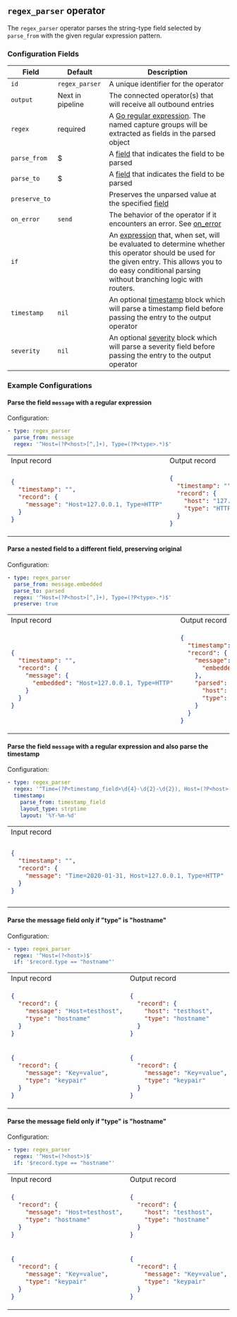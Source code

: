 ## `regex_parser` operator

The `regex_parser` operator parses the string-type field selected by `parse_from` with the given regular expression pattern.

### Configuration Fields

| Field         | Default          | Description                                                                                                                                                                                                                              |
| ---           | ---              | ---                                                                                                                                                                                                                                      |
| `id`          | `regex_parser`   | A unique identifier for the operator                                                                                                                                                                                                     |
| `output`      | Next in pipeline | The connected operator(s) that will receive all outbound entries                                                                                                                                                                         |
| `regex`       | required         | A [Go regular expression](https://github.com/google/re2/wiki/Syntax). The named capture groups will be extracted as fields in the parsed object                                                                                          |
| `parse_from`  | $                | A [field](/docs/types/field.md) that indicates the field to be parsed                                                                                                                                                                    |
| `parse_to`    | $                | A [field](/docs/types/field.md) that indicates the field to be parsed                                                                                                                                                                    |
| `preserve_to` |                  | Preserves the unparsed value at the specified [field](/docs/types/field.md)                                                                                                                                                              |
| `on_error`    | `send`           | The behavior of the operator if it encounters an error. See [on_error](/docs/types/on_error.md)                                                                                                                                          |
| `if`          |                  | An [expression](/docs/types/expression.md) that, when set, will be evaluated to determine whether this operator should be used for the given entry. This allows you to do easy conditional parsing without branching logic with routers. |
| `timestamp`   | `nil`            | An optional [timestamp](/docs/types/timestamp.md) block which will parse a timestamp field before passing the entry to the output operator                                                                                               |
| `severity`    | `nil`            | An optional [severity](/docs/types/severity.md) block which will parse a severity field before passing the entry to the output operator                                                                                                  |

### Example Configurations


#### Parse the field `message` with a regular expression

Configuration:
```yaml
- type: regex_parser
  parse_from: message
  regex: '^Host=(?P<host>[^,]+), Type=(?P<type>.*)$'
```

<table>
<tr><td> Input record </td> <td> Output record </td></tr>
<tr>
<td>

```json
{
  "timestamp": "",
  "record": {
    "message": "Host=127.0.0.1, Type=HTTP"
  }
}
```

</td>
<td>

```json
{
  "timestamp": "",
  "record": {
    "host": "127.0.0.1",
    "type": "HTTP"
  }
}
```

</td>
</tr>
</table>

#### Parse a nested field to a different field, preserving original

Configuration:
```yaml
- type: regex_parser
  parse_from: message.embedded
  parse_to: parsed
  regex: '^Host=(?P<host>[^,]+), Type=(?P<type>.*)$'
  preserve: true
```

<table>
<tr><td> Input record </td> <td> Output record </td></tr>
<tr>
<td>

```json
{
  "timestamp": "",
  "record": {
    "message": {
      "embedded": "Host=127.0.0.1, Type=HTTP"
    }
  }
}
```

</td>
<td>

```json
{
  "timestamp": "",
  "record": {
    "message": {
      "embedded": "Host=127.0.0.1, Type=HTTP"
    },
    "parsed": {
      "host": "127.0.0.1",
      "type": "HTTP"
    }
  }
}
```

</td>
</tr>
</table>


#### Parse the field `message` with a regular expression and also parse the timestamp

Configuration:
```yaml
- type: regex_parser
  regex: '^Time=(?P<timestamp_field>\d{4}-\d{2}-\d{2}), Host=(?P<host>[^,]+), Type=(?P<type>.*)$'
  timestamp:
    parse_from: timestamp_field
    layout_type: strptime
    layout: '%Y-%m-%d'
```

<table>
<tr><td> Input record </td> <td> Output record </td></tr>
<tr>
<td>

```json
{
  "timestamp": "",
  "record": {
    "message": "Time=2020-01-31, Host=127.0.0.1, Type=HTTP"
  }
}
```

</td>
<td>

```json
{
  "timestamp": "2020-01-31T00:00:00-00:00",
  "record": {
    "host": "127.0.0.1",
    "type": "HTTP"
  }
}
```

</td>
</tr>
</table>

#### Parse the message field only if "type" is "hostname"

Configuration:
```yaml
- type: regex_parser
  regex: '^Host=(?<host>)$'
  if: '$record.type == "hostname"'
```

<table>
<tr><td> Input record </td> <td> Output record </td></tr>
<tr>
<td>

```json
{
  "record": {
    "message": "Host=testhost",
    "type": "hostname"
  }
}
```

</td>
<td>

```json
{
  "record": {
    "host": "testhost",
    "type": "hostname"
  }
}
```

</td>
</tr>

<tr>
<td>

```json
{
  "record": {
    "message": "Key=value",
    "type": "keypair"
  }
}
```

</td>
<td>

```json
{
  "record": {
    "message": "Key=value",
    "type": "keypair"
  }
}
```

</td>
</tr>
</table>

#### Parse the message field only if "type" is "hostname"

Configuration:
```yaml
- type: regex_parser
  regex: '^Host=(?<host>)$'
  if: '$record.type == "hostname"'
```

<table>
<tr><td> Input record </td> <td> Output record </td></tr>
<tr>
<td>

```json
{
  "record": {
    "message": "Host=testhost",
    "type": "hostname"
  }
}
```

</td>
<td>

```json
{
  "record": {
    "host": "testhost",
    "type": "hostname"
  }
}
```

</td>
</tr>

<tr>
<td>

```json
{
  "record": {
    "message": "Key=value",
    "type": "keypair"
  }
}
```

</td>
<td>

```json
{
  "record": {
    "message": "Key=value",
    "type": "keypair"
  }
}
```

</td>
</tr>
</table>
